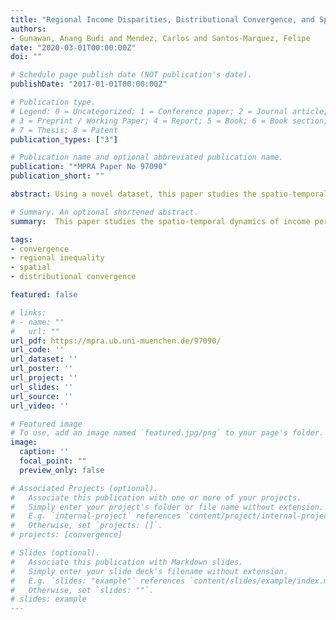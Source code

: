 ```yaml
---
title: "Regional Income Disparities, Distributional Convergence, and Spatial Effects: Evidence from Indonesia"
authors:
- Gunawan, Anang Budi and Mendez, Carlos and Santos-Marquez, Felipe  
date: "2020-03-01T00:00:00Z"
doi: ""

# Schedule page publish date (NOT publication's date).
publishDate: "2017-01-01T00:00:00Z"

# Publication type.
# Legend: 0 = Uncategorized; 1 = Conference paper; 2 = Journal article;
# 3 = Preprint / Working Paper; 4 = Report; 5 = Book; 6 = Book section;
# 7 = Thesis; 8 = Patent
publication_types: ["3"]

# Publication name and optional abbreviated publication name.
publication: "*MPRA Paper No 97090"
publication_short: ""

abstract: Using a novel dataset, this paper studies the spatio-temporal dynamics of income per capita across provinces and districts in Indonesia over the 2000-2017 period. First, an exploratory spatial analysis suggests that spatial autocorrelation is only significant at the district level and it appears to be robust from 2013 to 2017. Thus, at the district level, we proceed to use a spatial filtering model for decomposing income into a spatially independent component and a spatial residual. Next, through the lens of a distributional convergence framework, we find that the non-filtered income is characterized by a lack of regional mobility. In contrast, the spatially independent component shows a pattern of polarization. We conclude arguing that neighbor effects have played a significant role in reducing regional polarization in Indonesia.

# Summary. An optional shortened abstract.
summary:  This paper studies the spatio-temporal dynamics of income per capita across provinces and districts in Indonesia over the 2000-2017 period. An exploratory spatial analysis suggests that spatial autocorrelation is only significant at the district level and it appears to be robust from 2013 to 2017. We conclude arguing that neighbor effects have played a significant role in reducing regional polarization in Indonesia.

tags:
- convergence
- regional inequality 
- spatial
- distributional convergence

featured: false

# links:
# - name: ""
#   url: ""
url_pdf: https://mpra.ub.uni-muenchen.de/97090/
url_code: ''
url_dataset: ''
url_poster: ''
url_project: ''
url_slides: ''
url_source: ''
url_video: ''

# Featured image
# To use, add an image named `featured.jpg/png` to your page's folder.
image:
  caption: ''
  focal_point: ""
  preview_only: false

# Associated Projects (optional).
#   Associate this publication with one or more of your projects.
#   Simply enter your project's folder or file name without extension.
#   E.g. `internal-project` references `content/project/internal-project/index.md`.
#   Otherwise, set `projects: []`.
# projects: [convergence]

# Slides (optional).
#   Associate this publication with Markdown slides.
#   Simply enter your slide deck's filename without extension.
#   E.g. `slides: "example"` references `content/slides/example/index.md`.
#   Otherwise, set `slides: ""`.
# slides: example
---
```

